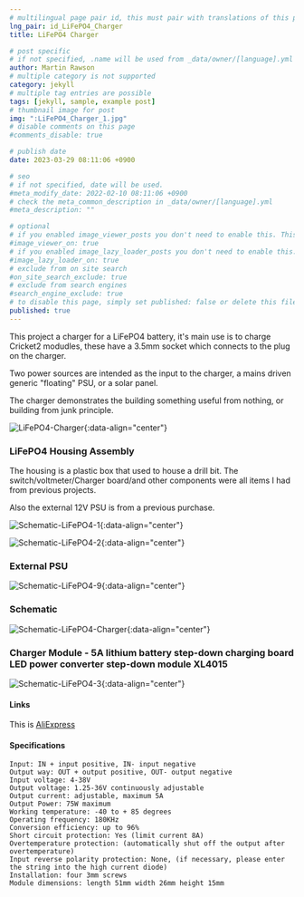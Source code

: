 ```yaml
---
# multilingual page pair id, this must pair with translations of this page. (This name must be unique)
lng_pair: id_LiFePO4_Charger
title: LiFePO4 Charger

# post specific
# if not specified, .name will be used from _data/owner/[language].yml
author: Martin Rawson
# multiple category is not supported
category: jekyll
# multiple tag entries are possible
tags: [jekyll, sample, example post]
# thumbnail image for post
img: ":LiFePO4_Charger_1.jpg"
# disable comments on this page
#comments_disable: true

# publish date
date: 2023-03-29 08:11:06 +0900

# seo
# if not specified, date will be used.
#meta_modify_date: 2022-02-10 08:11:06 +0900
# check the meta_common_description in _data/owner/[language].yml
#meta_description: ""

# optional
# if you enabled image_viewer_posts you don't need to enable this. This is only if image_viewer_posts = false
#image_viewer_on: true
# if you enabled image_lazy_loader_posts you don't need to enable this. This is only if image_lazy_loader_posts = false
#image_lazy_loader_on: true
# exclude from on site search
#on_site_search_exclude: true
# exclude from search engines
#search_engine_exclude: true
# to disable this page, simply set published: false or delete this file
published: true
---
```


<!-- outline-start -->

This project a charger for a LiFePO4 battery, it's main use
is to charge Cricket2 modudles, these have a 3.5mm socket which connects to the 
plug on the charger.

Two power sources are intended as the input to the charger, a mains driven 
generic "floating" PSU, or a solar panel.

The charger demonstrates the building something useful from nothing, or building from junk
principle.

![LiFePO4-Charger](:LiFePO4_Charger_5.jpg){:data-align="center"}

<!-- outline-end -->

### LiFePO4 Housing Assembly

The housing is a plastic box that used to house a drill bit.
The switch/voltmeter/Charger board/and other components were all items I had 
from previous projects.

Also the external 12V PSU is from a previous purchase.

![Schematic-LiFePO4-1](:LiFePO4_Charger_3.jpg){:data-align="center"}

![Schematic-LiFePO4-2](:LiFePO4_Charger_4.jpg){:data-align="center"}

### External PSU

![Schematic-LiFePO4-9](:LiFePO4_Charger_7.jpg){:data-align="center"}

### Schematic

![Schematic-LiFePO4-Charger](:Schematic-LiFePO4-Charger.jpg){:data-align="center"}

### Charger Module - 5A lithium battery step-down charging board LED power converter step-down module XL4015

![Schematic-LiFePO4-3](:Charger-Module.jpg){:data-align="center"}

#### Links

This is [AliExpress](https://www.aliexpress.com/item/32663793748.html)

#### Specifications

    Input: IN + input positive, IN- input negative
    Output way: OUT + output positive, OUT- output negative
    Input voltage: 4-38V
    Output voltage: 1.25-36V continuously adjustable
    Output current: adjustable, maximum 5A
    Output Power: 75W maximum
    Working temperature: -40 to + 85 degrees
    Operating frequency: 180KHz
    Conversion efficiency: up to 96%
    Short circuit protection: Yes (limit current 8A)
    Overtemperature protection: (automatically shut off the output after overtemperature)
    Input reverse polarity protection: None, (if necessary, please enter the string into the high current diode)
    Installation: four 3mm screws
    Module dimensions: length 51mm width 26mm height 15mm
